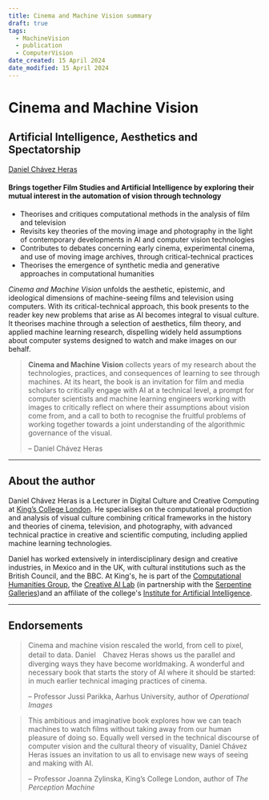 ```yaml
---
title: Cinema and Machine Vision summary
draft: true
tags:
  - MachineVision
  - publication
  - ComputerVision
date_created: 15 April 2024
date_modified: 15 April 2024
---
```


# Cinema and Machine Vision

## Artificial Intelligence, Aesthetics and Spectatorship

[Daniel Chávez Heras](https://movingpixel.net/)
#### Brings together Film Studies and Artificial Intelligence by exploring their mutual interest in the automation of vision through technology

- Theorises and critiques computational methods in the analysis of film and television
- Revisits key theories of the moving image and photography in the light of contemporary developments in AI and computer vision technologies
- Contributes to debates concerning early cinema, experimental cinema, and use of moving image archives, through critical-technical practices
- Theorises the emergence of synthetic media and generative approaches in computational humanities

_Cinema and Machine Vision_ unfolds the aesthetic, epistemic, and ideological dimensions of machine-seeing films and television using computers. With its critical-technical approach, this book presents to the reader key new problems that arise as AI becomes integral to visual culture. It theorises machine through a selection of aesthetics, film theory, and applied machine learning research, dispelling widely held assumptions about computer systems designed to watch and make images on our behalf.

>**Cinema and Machine Vision** collects years of my research about the technologies, practices, and consequences of learning to see through machines. At its heart, the book is an invitation for film and media scholars to critically engage with AI at a technical level, a prompt for computer scientists and machine learning engineers working with images to critically reflect on where their assumptions about vision come from, and a call to both to recognise the fruitful problems of working together towards a joint understanding of the algorithmic governance of the visual.
>
> – Daniel Chávez Heras


---
## About the author
Daniel Chávez Heras is a Lecturer in Digital Culture and Creative Computing at [King’s College London](https://www.kcl.ac.uk/people/daniel-chavez-heras). He specialises on the computational production and analysis of visual culture combining critical frameworks in the history and theories of cinema, television, and photography, with advanced technical practice in creative and scientific computing, including applied machine learning technologies.

Daniel has worked extensively in interdisciplinary design and creative industries, in Mexico and in the UK, with cultural institutions such as the British Council, and the BBC. At King's, he is part of the [Computational Humanities Group](https://www.kcl.ac.uk/research/computational-humanities-research-group), the [Creative AI Lab](https://creative-ai.org/info) (in partnership with the [Serpentine Galleries](https://www.serpentinegalleries.org/))and an affiliate of the college's [Institute for Artificial Intelligence](https://www.kcl.ac.uk/ai). 

---
## Endorsements

> Cinema and machine vision rescaled the world, from cell to pixel, detail to data. Daniel　Chavez Heras shows us the parallel and diverging ways they have become worldmaking. A wonderful and necessary book that starts the story of AI where it should be started: in much earlier technical imaging practices of cinema.
> 
> – Professor Jussi Parikka, Aarhus University, author of _Operational Images_


>This ambitious and imaginative book explores how we can teach machines to watch films without taking away from our human pleasure of doing so. Equally well versed in the technical discourse of computer vision and the cultural theory of visuality, Daniel Chávez Heras issues an invitation to us all to envisage new ways of seeing and making with AI.
>
>– Professor Joanna Zylinska, King’s College London, author of _The Perception Machine_


